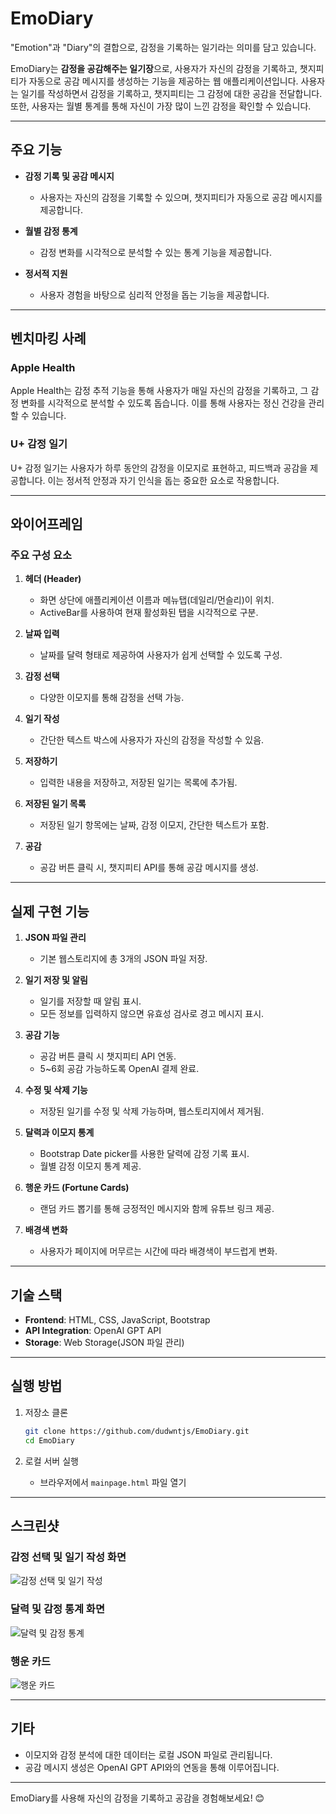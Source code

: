 # EmoDiary

"Emotion"과 "Diary"의 결합으로, 감정을 기록하는 일기라는 의미를 담고 있습니다.

EmoDiary는 **감정을 공감해주는 일기장**으로, 사용자가 자신의 감정을 기록하고, 챗지피티가 자동으로 공감 메시지를 생성하는 기능을 제공하는 웹 애플리케이션입니다. 사용자는 일기를 작성하면서 감정을 기록하고, 챗지피티는 그 감정에 대한 공감을 전달합니다. 또한, 사용자는 월별 통계를 통해 자신이 가장 많이 느낀 감정을 확인할 수 있습니다.

---

## 주요 기능

- **감정 기록 및 공감 메시지**
  - 사용자는 자신의 감정을 기록할 수 있으며, 챗지피티가 자동으로 공감 메시지를 제공합니다.

- **월별 감정 통계**
  - 감정 변화를 시각적으로 분석할 수 있는 통계 기능을 제공합니다.

- **정서적 지원**
  - 사용자 경험을 바탕으로 심리적 안정을 돕는 기능을 제공합니다.

---

## 벤치마킹 사례

### Apple Health
Apple Health는 감정 추적 기능을 통해 사용자가 매일 자신의 감정을 기록하고, 그 감정 변화를 시각적으로 분석할 수 있도록 돕습니다. 이를 통해 사용자는 정신 건강을 관리할 수 있습니다.

### U+ 감정 일기
U+ 감정 일기는 사용자가 하루 동안의 감정을 이모지로 표현하고, 피드백과 공감을 제공합니다. 이는 정서적 안정과 자기 인식을 돕는 중요한 요소로 작용합니다.

---

## 와이어프레임

### 주요 구성 요소

1. **헤더 (Header)**
   - 화면 상단에 애플리케이션 이름과 메뉴탭(데일리/먼슬리)이 위치.
   - ActiveBar를 사용하여 현재 활성화된 탭을 시각적으로 구분.

2. **날짜 입력**
   - 날짜를 달력 형태로 제공하여 사용자가 쉽게 선택할 수 있도록 구성.

3. **감정 선택**
   - 다양한 이모지를 통해 감정을 선택 가능.

4. **일기 작성**
   - 간단한 텍스트 박스에 사용자가 자신의 감정을 작성할 수 있음.

5. **저장하기**
   - 입력한 내용을 저장하고, 저장된 일기는 목록에 추가됨.

6. **저장된 일기 목록**
   - 저장된 일기 항목에는 날짜, 감정 이모지, 간단한 텍스트가 포함.

7. **공감**
   - 공감 버튼 클릭 시, 챗지피티 API를 통해 공감 메시지를 생성.

---

## 실제 구현 기능

1. **JSON 파일 관리**
   - 기본 웹스토리지에 총 3개의 JSON 파일 저장.

2. **일기 저장 및 알림**
   - 일기를 저장할 때 알림 표시.
   - 모든 정보를 입력하지 않으면 유효성 검사로 경고 메시지 표시.

3. **공감 기능**
   - 공감 버튼 클릭 시 챗지피티 API 연동.
   - 5~6회 공감 가능하도록 OpenAI 결제 완료.

4. **수정 및 삭제 기능**
   - 저장된 일기를 수정 및 삭제 가능하며, 웹스토리지에서 제거됨.

5. **달력과 이모지 통계**
   - Bootstrap Date picker를 사용한 달력에 감정 기록 표시.
   - 월별 감정 이모지 통계 제공.

6. **행운 카드 (Fortune Cards)**
   - 랜덤 카드 뽑기를 통해 긍정적인 메시지와 함께 유튜브 링크 제공.

7. **배경색 변화**
   - 사용자가 페이지에 머무르는 시간에 따라 배경색이 부드럽게 변화.

---

## 기술 스택

- **Frontend**: HTML, CSS, JavaScript, Bootstrap
- **API Integration**: OpenAI GPT API
- **Storage**: Web Storage(JSON 파일 관리)

---

## 실행 방법

1. 저장소 클론
   ```bash
   git clone https://github.com/dudwntjs/EmoDiary.git
   cd EmoDiary
   ```

2. 로컬 서버 실행
   - 브라우저에서 `mainpage.html` 파일 열기

---

## 스크린샷

### 감정 선택 및 일기 작성 화면
![감정 선택 및 일기 작성](https://prod-files-secure.s3.us-west-2.amazonaws.com/5ab8978b-a426-440a-b593-4c5671bcb8d2/73246456-5484-42eb-b585-cd640bbce419/image.png)

### 달력 및 감정 통계 화면
![달력 및 감정 통계](https://prod-files-secure.s3.us-west-2.amazonaws.com/5ab8978b-a426-440a-b593-4c5671bcb8d2/ac6cfc4b-1e4d-4ffc-bcad-0092367ccf0f/1a09ddfc-4e8f-42cd-81a6-b99e2c704855.png)

### 행운 카드
![행운 카드](https://prod-files-secure.s3.us-west-2.amazonaws.com/5ab8978b-a426-440a-b593-4c5671bcb8d2/e9dfdf11-7d9a-44c9-9b74-60ad4f227ba7/%E1%84%89%E1%85%B3%E1%84%8F%E1%85%B3%E1%84%85%E1%85%B5%E1%86%AB%E1%84%89%E1%85%A3%E1%86%BA_2024-12-16_23.37.20.png)

---

## 기타

- 이모지와 감정 분석에 대한 데이터는 로컬 JSON 파일로 관리됩니다.
- 공감 메시지 생성은 OpenAI GPT API와의 연동을 통해 이루어집니다.

---

EmoDiary를 사용해 자신의 감정을 기록하고 공감을 경험해보세요! 😊
